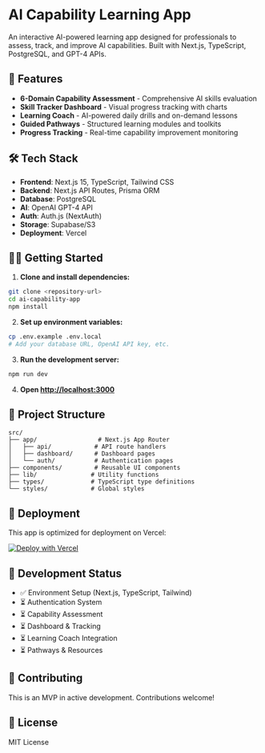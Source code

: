 # AI Capability Learning App

An interactive AI-powered learning app designed for professionals to assess, track, and improve AI capabilities. Built with Next.js, TypeScript, PostgreSQL, and GPT-4 APIs.

## 🚀 Features

- **6-Domain Capability Assessment** - Comprehensive AI skills evaluation
- **Skill Tracker Dashboard** - Visual progress tracking with charts
- **Learning Coach** - AI-powered daily drills and on-demand lessons
- **Guided Pathways** - Structured learning modules and toolkits
- **Progress Tracking** - Real-time capability improvement monitoring

## 🛠️ Tech Stack

- **Frontend**: Next.js 15, TypeScript, Tailwind CSS
- **Backend**: Next.js API Routes, Prisma ORM
- **Database**: PostgreSQL
- **AI**: OpenAI GPT-4 API
- **Auth**: Auth.js (NextAuth)
- **Storage**: Supabase/S3
- **Deployment**: Vercel

## 🏃‍♂️ Getting Started

1. **Clone and install dependencies:**
```bash
git clone <repository-url>
cd ai-capability-app
npm install
```

2. **Set up environment variables:**
```bash
cp .env.example .env.local
# Add your database URL, OpenAI API key, etc.
```

3. **Run the development server:**
```bash
npm run dev
```

4. **Open [http://localhost:3000](http://localhost:3000)**

## 📁 Project Structure

```
src/
├── app/                 # Next.js App Router
│   ├── api/            # API route handlers
│   ├── dashboard/      # Dashboard pages
│   └── auth/           # Authentication pages
├── components/         # Reusable UI components
├── lib/               # Utility functions
├── types/             # TypeScript type definitions
└── styles/            # Global styles
```

## 🚀 Deployment

This app is optimized for deployment on Vercel:

[![Deploy with Vercel](https://vercel.com/button)](https://vercel.com/new/clone?repository-url=https://github.com/YOUR_USERNAME/ai-capability-app)

## 📝 Development Status

- ✅ Environment Setup (Next.js, TypeScript, Tailwind)
- ⏳ Authentication System
- ⏳ Capability Assessment
- ⏳ Dashboard & Tracking
- ⏳ Learning Coach Integration
- ⏳ Pathways & Resources

## 🤝 Contributing

This is an MVP in active development. Contributions welcome!

## 📄 License

MIT License
